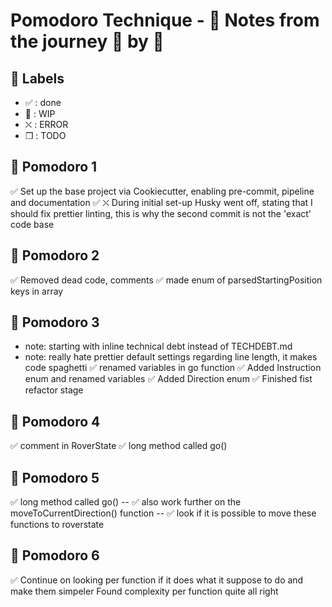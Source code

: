 # Pomodoro Technique - :notebook: Notes from the journey :tomato: by :tomato:

## :bookmark: Labels

- ✅ : done
- 🚧 : WIP
- ⛌ : ERROR
- ❒ : TODO

## 🍅 Pomodoro 1

✅ Set up the base project via Cookiecutter, enabling pre-commit, pipeline and documentation
✅ ⛌ During initial set-up Husky went off, stating that I should fix prettier linting, this is why the second commit is not the 'exact' code base

## 🍅 Pomodoro 2
✅ Removed dead code, comments
✅ made enum of parsedStartingPosition keys in array

## 🍅 Pomodoro 3
- note: starting with inline technical debt instead of TECHDEBT.md
- note: really hate prettier default settings regarding line length, it makes code spaghetti
✅ renamed variables in go function
✅ Added Instruction enum and renamed variables
✅ Added Direction enum
✅ Finished fist refactor stage

## 🍅 Pomodoro 4
✅ comment in RoverState
✅ long method called go()

## 🍅 Pomodoro 5
✅ long method called go()
-- ✅ also work further on the moveToCurrentDirection() function
-- ✅ look if it is possible to move these functions to roverstate

## 🍅 Pomodoro 6
✅ Continue on looking per function if it does what it suppose to do and make them simpeler
Found complexity per function quite all right
